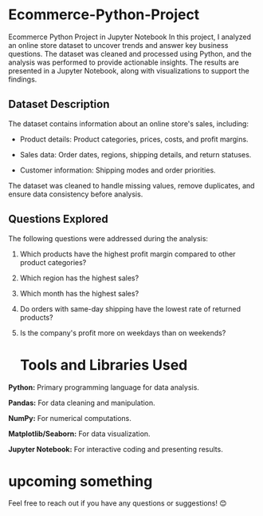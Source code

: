 # Ecommerce-Python-Project
Ecommerce Python Project in Jupyter Notebook
In this project, I analyzed an online store dataset to uncover trends and answer key business questions. The dataset was cleaned and processed using Python, and the analysis was performed to provide actionable insights. The results are presented in a Jupyter Notebook, along with visualizations to support the findings.

## Dataset Description
The dataset contains information about an online store's sales, including:

- Product details: Product categories, prices, costs, and profit margins.

- Sales data: Order dates, regions, shipping details, and return statuses.

- Customer information: Shipping modes and order priorities.

The dataset was cleaned to handle missing values, remove duplicates, and ensure data consistency before analysis.


## Questions Explored
The following questions were addressed during the analysis:

1. Which products have the highest profit margin compared to other product categories?

2. Which region has the highest sales?

3. Which month has the highest sales?

4. Do orders with same-day shipping have the lowest rate of returned products?

5. Is the company's profit more on weekdays than on weekends?

   # Tools and Libraries Used
**Python:** Primary programming language for data analysis.

**Pandas:** For data cleaning and manipulation.

**NumPy:** For numerical computations.

**Matplotlib/Seaborn:** For data visualization.

**Jupyter Notebook:** For interactive coding and presenting results.

# upcoming something 

Feel free to reach out if you have any questions or suggestions! 😊
